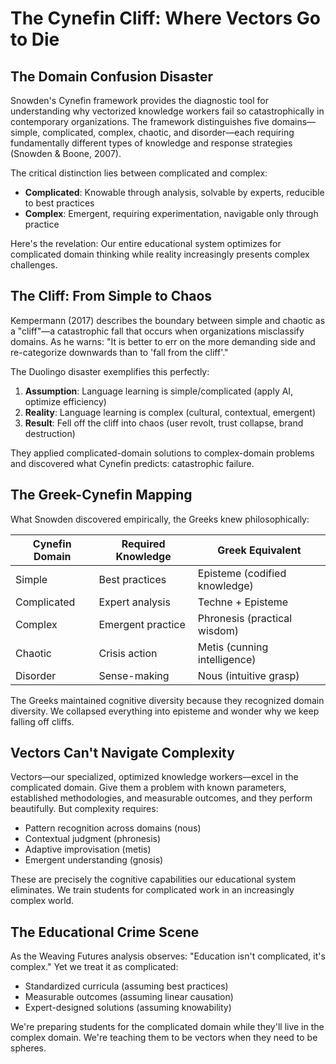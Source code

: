 # The Cynefin Cliff: Where Vectors Go to Die

## The Domain Confusion Disaster

Snowden's Cynefin framework provides the diagnostic tool for understanding why vectorized knowledge workers fail so catastrophically in contemporary organizations. The framework distinguishes five domains—simple, complicated, complex, chaotic, and disorder—each requiring fundamentally different types of knowledge and response strategies (Snowden & Boone, 2007).

The critical distinction lies between complicated and complex:
- **Complicated**: Knowable through analysis, solvable by experts, reducible to best practices
- **Complex**: Emergent, requiring experimentation, navigable only through practice

Here's the revelation: Our entire educational system optimizes for complicated domain thinking while reality increasingly presents complex challenges.

## The Cliff: From Simple to Chaos

Kempermann (2017) describes the boundary between simple and chaotic as a "cliff"—a catastrophic fall that occurs when organizations misclassify domains. As he warns: "It is better to err on the more demanding side and re-categorize downwards than to 'fall from the cliff'."

The Duolingo disaster exemplifies this perfectly:
1. **Assumption**: Language learning is simple/complicated (apply AI, optimize efficiency)
2. **Reality**: Language learning is complex (cultural, contextual, emergent)
3. **Result**: Fell off the cliff into chaos (user revolt, trust collapse, brand destruction)

They applied complicated-domain solutions to complex-domain problems and discovered what Cynefin predicts: catastrophic failure.

## The Greek-Cynefin Mapping

What Snowden discovered empirically, the Greeks knew philosophically:

| Cynefin Domain | Required Knowledge | Greek Equivalent |
|----------------|-------------------|------------------|
| Simple | Best practices | Episteme (codified knowledge) |
| Complicated | Expert analysis | Techne + Episteme |
| Complex | Emergent practice | Phronesis (practical wisdom) |
| Chaotic | Crisis action | Metis (cunning intelligence) |
| Disorder | Sense-making | Nous (intuitive grasp) |

The Greeks maintained cognitive diversity because they recognized domain diversity. We collapsed everything into episteme and wonder why we keep falling off cliffs.

## Vectors Can't Navigate Complexity

Vectors—our specialized, optimized knowledge workers—excel in the complicated domain. Give them a problem with known parameters, established methodologies, and measurable outcomes, and they perform beautifully. But complexity requires:
- Pattern recognition across domains (nous)
- Contextual judgment (phronesis)  
- Adaptive improvisation (metis)
- Emergent understanding (gnosis)

These are precisely the cognitive capabilities our educational system eliminates. We train students for complicated work in an increasingly complex world.

## The Educational Crime Scene

As the Weaving Futures analysis observes: "Education isn't complicated, it's complex." Yet we treat it as complicated:
- Standardized curricula (assuming best practices)
- Measurable outcomes (assuming linear causation)
- Expert-designed solutions (assuming knowability)

We're preparing students for the complicated domain while they'll live in the complex domain. We're teaching them to be vectors when they need to be spheres.